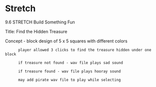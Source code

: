 # Stretch
9.6 STRETCH Build Something Fun

Title:  Find the Hidden Treasure

Concept - block design of 5 x 5 squares with different colors

          player allowed 3 clicks to find the treasure hidden under one block

          if treasure not found - wav file plays sad sound

          if treasure found - wav file plays hooray sound

          may add pirate wav file to play while selecting